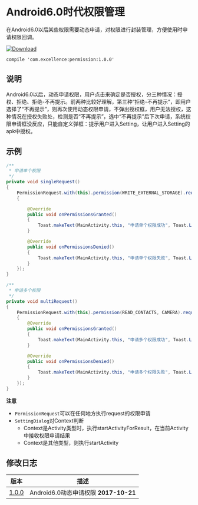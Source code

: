 # Android6.0时代权限管理

在Android6.0以后某些权限需要动态申请，对权限进行封装管理，方便使用时申请权限回调。


[![Download][icon_download]][download]

```
compile 'com.excellence:permission:1.0.0'
```

## 说明

Android6.0以后，动态申请权限，用户点击来确定是否授权，分三种情况：授权、拒绝、拒绝-不再提示。前两种比较好理解，第三种“拒绝-不再提示”，即用户选择了“不再提示”，则再次使用动态权限申请，不弹出授权框，用户无法授权，这种情况在授权失败处，检测是否“不再提示”，选中“不再提示”后下次申请，系统权限申请框没反应，只能自定义弹框：提示用户进入Setting，让用户进入Setting的apk中授权。

## 示例

```java
/**
 * 申请单个权限
 */
private void singleRequest()
{
    PermissionRequest.with(this).permission(WRITE_EXTERNAL_STORAGE).request(new IPermissionListener()
    {

        @Override
        public void onPermissionsGranted()
        {
            Toast.makeText(MainActivity.this, "申请单个权限成功", Toast.LENGTH_SHORT).show();
        }

        @Override
        public void onPermissionsDenied()
        {
            Toast.makeText(MainActivity.this, "申请单个权限失败", Toast.LENGTH_SHORT).show();
        }
    });
}

/**
 * 申请多个权限
 */
private void multiRequest()
{
    PermissionRequest.with(this).permission(READ_CONTACTS, CAMERA).request(new IPermissionListener()
    {
        @Override
        public void onPermissionsGranted()
        {
            Toast.makeText(MainActivity.this, "申请多个权限成功", Toast.LENGTH_SHORT).show();
        }

        @Override
        public void onPermissionsDenied()
        {
            Toast.makeText(MainActivity.this, "申请多个权限失败", Toast.LENGTH_SHORT).show();
        }
    });
}
```

**注意**

* `PermissionRequest`可以在任何地方执行request的权限申请
* `SettingDialog`对Context判断
    * Context是Activity类型时，执行startActivityForResult，在当前Activity中接收权限申请结果
    * Context是其他类型，则执行startActivity

## 修改日志
| 版本 | 描述 |
| --- | ---- |
| [1.0.0][permission1.0.0] | Android6.0动态申请权限 **2017-10-21** |

<!-- 网站链接 -->

[download]:https://bintray.com/veizhang/maven/permission/_latestVersion "Latest version"

<!-- 图片链接 -->

[icon_download]:https://api.bintray.com/packages/veizhang/maven/permission/images/download.svg

<!-- 版本 -->

[permission1.0.0]:https://bintray.com/veizhang/maven/permission/1.0.0